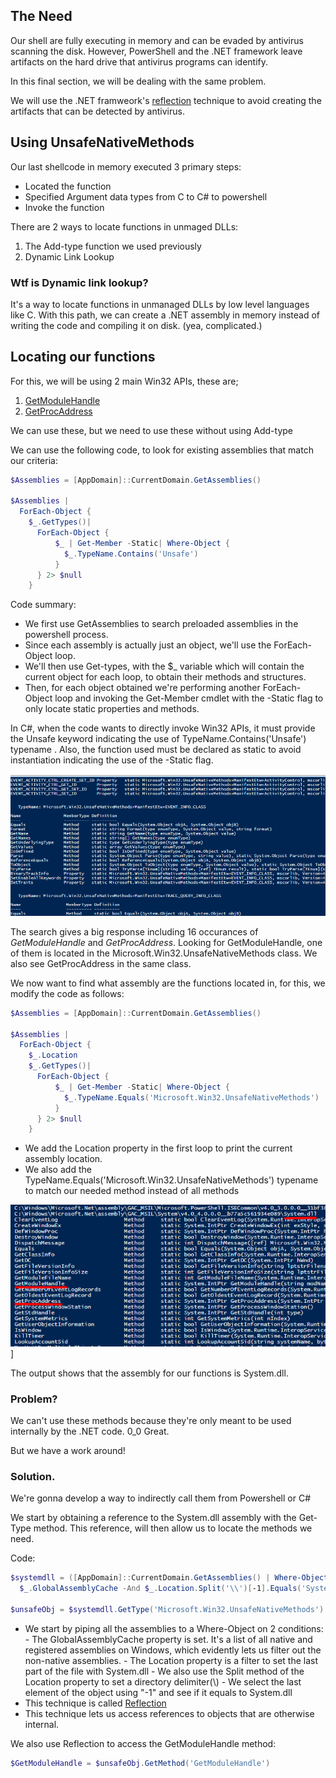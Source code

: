 ## The Need
Our shell are fully executing in memory and can be evaded by antivirus scanning the disk.
However, PowerShell and the .NET framework leave artifacts on the hard drive that antivirus programs can identify.

In this final section, we will be dealing with the same problem.

We will use the .NET framweork's [reflection](https://docs.microsoft.com/en-us/dotnet/csharp/programming-guide/concepts/reflection) technique to avoid creating the artifacts that can be detected by antivirus.

## Using UnsafeNativeMethods
Our last shellcode in memory executed 3 primary steps:
- Located the function
- Specified Argument data types from C to C# to powershell
- Invoke the function

There are 2 ways to locate functions in unmaged DLLs:
1. The Add-type function we used previously
2. Dynamic Link Lookup

### Wtf is Dynamic link lookup?
It's a way to locate functions in unmanaged DLLs by low level languages like C.
With this path, we can create a .NET assembly in memory instead of writing the code and compiling it on disk.
(yea, complicated.)

## Locating our functions

For this, we will be using 2 main Win32 APIs, these are;
1. [GetModuleHandle](https://docs.microsoft.com/en-us/windows/win32/api/libloaderapi/nf-libloaderapi-getmodulehandlea)
2. [GetProcAddress](https://docs.microsoft.com/en-us/windows/win32/api/libloaderapi/nf-libloaderapi-getprocaddress)

We can use these, but we need to use these without using Add-type

We can use the following code, to look for existing assemblies that match our criteria:
```Powershell
$Assemblies = [AppDomain]::CurrentDomain.GetAssemblies()

$Assemblies |
  ForEach-Object {
    $_.GetTypes()|
      ForEach-Object {
          $_ | Get-Member -Static| Where-Object {
            $_.TypeName.Contains('Unsafe')
          }
      } 2> $null
    }
```

Code summary:
- We first use GetAssemblies to search preloaded assemblies in the powershell process.
- Since each assembly is actually just an object, we'll use the ForEach-Object loop.
- We'll then use Get-types, with the \$_ variable which will contain the current object for each loop, to obtain their methods and structures.
- Then, for each object obtained we're performing another ForEach-Object loop and invoking the Get-Member cmdlet with the -Static flag to only locate static properties and methods.

In C#, when the code wants to directly invoke Win32 APIs, it must provide the Unsafe keyword indicating the use of TypeName.Contains('Unsafe') typename .
Also, the function used must be declared as static to avoid instantiation indicating the use of the -Static flag.

![ps_unsafe_res](../../../../Screenshots/ps_unsafe_res.png)

The search gives a big response including 16 occurances of _GetModuleHandle_ and _GetProcAddress_.
Looking for GetModuleHandle, one of them is located in the Microsoft.Win32.UnsafeNativeMethods class.
We also see GetProcAddress in the same class.

We now want to find what assembly are the functions located in, for this, we modify the code as follows:
```Powershell
$Assemblies = [AppDomain]::CurrentDomain.GetAssemblies()

$Assemblies |
  ForEach-Object {
    $_.Location
    $_.GetTypes()|
      ForEach-Object {
          $_ | Get-Member -Static| Where-Object {
            $_.TypeName.Equals('Microsoft.Win32.UnsafeNativeMethods')
          }
      } 2> $null
    }
```
- We add the Location property in the first loop to print the current assembly location.
-  We also add the TypeName.Equals('Microsoft.Win32.UnsafeNativeMethods') typename to match our needed method instead of all methods

![ps-search-unsafe-systemdll](../../../../Screenshots/ps-search-unsafe-systemdll.png)]

The output shows that the assembly for our functions is System.dll.

### Problem?
We can't use these methods because they're only meant to be used internally by the .NET code. 0_0 Great.

But we have a work around!


### Solution.
We're gonna develop a way to indirectly call them from Powershell or C#

We start by obtaining a reference to the System.dll assembly with the Get-Type method.
This reference, will then allow us to locate the methods we need.

Code:
```Powershell
$systemdll = ([AppDomain]::CurrentDomain.GetAssemblies() | Where-Object { 
  $_.GlobalAssemblyCache -And $_.Location.Split('\\')[-1].Equals('System.dll') })
  
$unsafeObj = $systemdll.GetType('Microsoft.Win32.UnsafeNativeMethods')
```
- We start by piping all the assemblies to a Where-Object on 2 conditions:
		- The GlobalAssemblyCache property is set. It's a list of all native and registered assemblies on Windows, which evidently lets us filter out the non-native assemblies.
		- The Location property is a filter to set the last part of the file with System.dll
		- We also use the Split method of the Location property to set a directory delimiter(\\)
		- We select the last element of the object using "-1" and see if it equals to System.dll
- This technique is called [Reflection](https://docs.microsoft.com/en-us/dotnet/csharp/programming-guide/concepts/reflection)
- This technique lets us access references to objects that are otherwise internal.

We also use Reflection to access the GetModuleHandle method:
```Powershell
$GetModuleHandle = $unsafeObj.GetMethod('GetModuleHandle')
```
